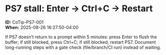 <!-- status: stub; target: 150+ words -->
<!-- status: stub; target: 150+ words -->
<!-- status: stub; target: 150+ words -->
<!-- status: stub; target: 150+ words -->
<!-- status: stub; target: 150+ words -->
<!-- status: stub; target: 150+ words -->
<!-- status: stub; target: 150+ words -->
# PS7 stall: Enter → Ctrl+C → Restart
**ID:** CoTip-PS7-001  
**When:** 2025-08-26 16:27:50-04:00  

If PS7 doesn’t return to a prompt within 5 minutes: press Enter to flush the buffer; if still blocked, press Ctrl+C; if still blocked, restart PS7. Document long-running steps with a gate check (file/branch/CI run) instead of waiting.







